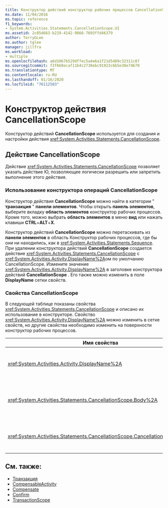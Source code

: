 ```yaml
---
title: Конструктор действий конструктор рабочих процессов CancellationScope
ms.date: 11/04/2016
ms.topic: reference
f1_keywords:
- System.Activities.Statements.CancellationScope.UI
ms.assetid: 2c85d663-b219-4142-9866-7693ffd46379
author: TerryGLee
ms.author: tglee
manager: jillfra
ms.workload:
- multiple
ms.openlocfilehash: a6d1067b529dffec5a4e6a1f21d5489c32311c07
ms.sourcegitcommit: f3f668ecaf11b4c2738ebc91923c6b5e38e74670
ms.translationtype: MT
ms.contentlocale: ru-RU
ms.lasthandoff: 01/16/2020
ms.locfileid: "76112503"
---
```

# <a name="cancellationscope-activity-designer"></a>Конструктор действия CancellationScope

Конструктор действий **CancellationScope** используется для создания и настройки действия <xref:System.Activities.Statements.CancellationScope>.

## <a name="the-cancellationscope-activity"></a>Действие CancellationScope

Действие <xref:System.Activities.Statements.CancellationScope> позволяет указать действие Ю, позволяющее логически разрешить или запретить выполнение этого действия.

### <a name="using-the-cancellationscope-activity-designer"></a>Использование конструктора операций CancellationScope

Конструктор действия **CancellationScope** можно найти в категории " **транзакция** " **панели элементов**. Чтобы открыть **панель элементов**, выберите вкладку **область элементов** конструктор рабочих процессов. Кроме того, можно выбрать **область элементов** в меню **вид** или нажать клавиши **CTRL**+**ALT**+**X**.

Конструктор действий **CancellationScope** можно перетаскивать из **панели элементов** в область Конструктор рабочих процессов, где бы они ни находились, как в <xref:System.Activities.Statements.Sequence>. При удалении конструктора действий **CancellationScope** создается действие <xref:System.Activities.Statements.CancellationScope> с <xref:System.Activities.Activity.DisplayName%2A>ом по умолчанию CancellationScope. Измените значение <xref:System.Activities.Activity.DisplayName%2A> в заголовке конструктора действий **CancellationScope** . Его также можно изменить в поле **DisplayName** сетки свойств.

### <a name="the-cancellationscope-properties"></a>Свойства CancellationScope

В следующей таблице показаны свойства <xref:System.Activities.Statements.CancellationScope> и описано их использование в конструкторе. Свойство <xref:System.Activities.Activity.DisplayName%2A> можно изменить в сетке свойств, но другие свойства необходимо изменить на поверхности конструктор рабочих процессов.

|Имя свойства|Обязательное|Метрики|
|-|--------------|-|
|<xref:System.Activities.Activity.DisplayName%2A>|Ложь|Необязательное понятное имя действия <xref:System.Activities.Statements.CancellationScope>. По умолчанию - CancellationScope. Несмотря на то, что значение <xref:System.Activities.Activity.DisplayName%2A> не является обязательным, его все же лучше использовать.|
|<xref:System.Activities.Statements.CancellationScope.Body%2A>|Да|Указывает действие, для которого предусмотрена отменяющая логика. Чтобы добавить действие <xref:System.Activities.Statements.CancellationScope.Body%2A>, перетащите действие из **области элементов** в поле **текст** в конструкторе действий **CancellationScope** . Добавьте текст подсказки "перетащите действие сюда".|
|<xref:System.Activities.Statements.CancellationScope.CancellationHandler%2A>|Да|Указывает действие, выполняемое при отмене. Чтобы добавить действие <xref:System.Activities.Statements.CancellationScope.CancellationHandler%2A>, перетащите действие из **области элементов** в поле **CancellationHandler** конструктора действий **CancellationScope** . Добавьте текст подсказки "перетащите действие сюда".|

## <a name="see-also"></a>См. также:

- [Транзакция](../workflow-designer/transaction-activity-designers.md)
- [CompensableActivity](../workflow-designer/compensableactivity-activity-designer.md)
- [Compensate](../workflow-designer/compensate-activity-designer.md)
- [Confirm](../workflow-designer/confirm-activity-designer.md)
- [TransactionScope](../workflow-designer/transactionscope-activity-designer.md)
